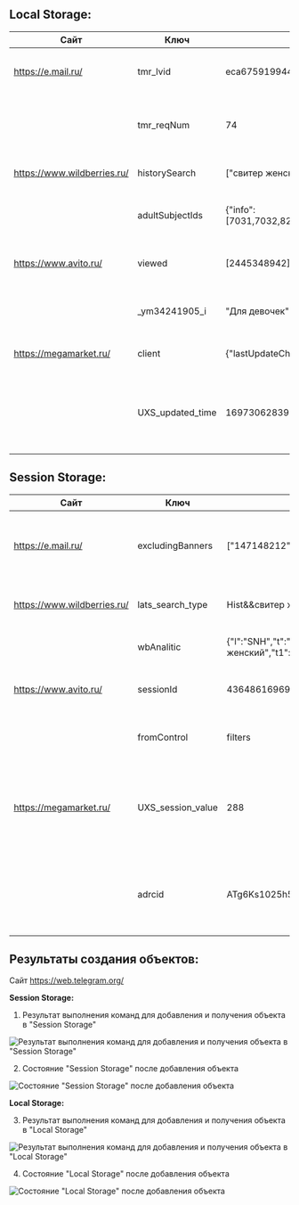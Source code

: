 
## Local Storage:
| Сайт | Ключ | Значение | Описание |
|------|-----|----------|---------|
| https://e.mail.ru/ |tmr_lvid | eca6759199448c590b8f2bc8aeac4419 | Используется для идентификации уникального посетителя|
|   |tmr_reqNum | 74 | Используется для отслеживания количества запросов пользователя |
|https://www.wildberries.ru/| historySearch | ["свитер женский"] | Используется для сохранения истории поиска |
||adultSubjectIds |{"info":[7031,7032,8256,3382,5812],"expired":1696930940759} | Используется для отображения определенного каталога |  
|https://www.avito.ru/| viewed |[2445348942] | Используется для хранения ID найденого объявления |  
|| _ym34241905_i | "Для девочек"| Используется для обращения к разделу "для девочек" |   
|https://megamarket.ru/|client| {"lastUpdateCheck":1697306157970}| Хранит информацию о клиенте  |
|   |UXS_updated_time| 1697306283961| Хранит информацию о времени последнего обновления пользовательского интерфейса   |

## Session Storage:
| Сайт | Ключ | Значение | Описание|
|------|-----|----------|---------|
| https://e.mail.ru/ |excludingBanners |  ["147148212","147192528"] | Используется с целью исключения отображения определенных баннеров пользователю|
|https://www.wildberries.ru/ | lats_search_type | Hist&&свитер женский | Используется для отображения определенного типа поиска |
||wbAnalitic|{"l":"SNH","t":"свитер женский","t1":"preset=77080475","t2":"preset","s":"popular"}|Используется для аналитики товаров Wildberries|
|https://www.avito.ru/| sessionId  |4364861696972151886  | Хранит уникальный идентификатор сеанса |  
|| fromControl | filters | Хранит информацию об использованых фильтрах поиска |
|https://megamarket.ru/|UXS_session_value|288| Хранит информацию о текущем состоянии пользовательского интерфейса в рамках текущей сессии  |
|   |adrcid|ATg6Ks1025h5eeTRRLRcFcw| Хранит идентификатор рекламной кампании, по которой пользователь попал на сайт  |

## Результаты создания объектов:

Сайт https://web.telegram.org/

**Session Storage:**

1. Результат выполнения команд для добавления и получения объекта в "Session Storage"

![Результат выполнения команд для добавления и получения объекта в "Session Storage"](https://media.githubusercontent.com/media/Sisk0ari/MT10-1/master/src/Materials/%D0%94%D0%BE%D0%B1%D0%B0%D0%B2%D0%BB%D0%B5%D0%BD%D0%B8%D0%B5_%D0%B8_%D0%BF%D0%BE%D0%BB%D1%83%D1%87%D0%B5%D0%BD%D0%B8%D0%B5_%D0%BE%D0%B1%D1%8A%D0%B5%D0%BA%D1%82%D0%B0_%D0%B2_Session_Storage.png)

2. Состояние "Session Storage" после добавления объекта 

![Состояние "Session Storage" после добавления объекта ](https://media.githubusercontent.com/media/Sisk0ari/MT10-1/master/src/Materials/%D0%A1%D0%BE%D1%81%D1%82%D0%BE%D1%8F%D0%BD%D0%B8%D0%B5_Session_Storage_%D0%BF%D0%BE%D1%81%D0%BB%D0%B5_%D0%B4%D0%BE%D0%B1%D0%B0%D0%B2%D0%BB%D0%B5%D0%BD%D0%B8%D1%8F_%D0%BE%D0%B1%D1%8A%D0%B5%D0%BA%D1%82%D0%B0.png)

**Local Storage:**

3. Результат выполнения команд для добавления и получения объекта в "Local Storage"

![Результат выполнения команд для добавления и получения объекта в "Local Storage"](https://media.githubusercontent.com/media/Sisk0ari/MT10-1/master/src/Materials/%D0%94%D0%BE%D0%B1%D0%B0%D0%B2%D0%BB%D0%B5%D0%BD%D0%B8%D0%B5_%D0%B8_%D0%BF%D0%BE%D0%BB%D1%83%D1%87%D0%B5%D0%BD%D0%B8%D0%B5_%D0%BE%D0%B1%D1%8A%D0%B5%D0%BA%D1%82%D0%B0_%D0%B2_Local_Storage.png)

4. Состояние "Local Storage" после добавления объекта 

![Состояние "Local Storage" после добавления объекта ](https://media.githubusercontent.com/media/Sisk0ari/MT10-1/master/src/Materials/%D0%A1%D0%BE%D1%81%D1%82%D0%BE%D1%8F%D0%BD%D0%B8%D0%B5_Local_Storage_%D0%BF%D0%BE%D1%81%D0%BB%D0%B5_%D0%B4%D0%BE%D0%B1%D0%B0%D0%B2%D0%BB%D0%B5%D0%BD%D0%B8%D1%8F_%D0%BE%D0%B1%D1%8A%D0%B5%D0%BA%D1%82%D0%B0.png)